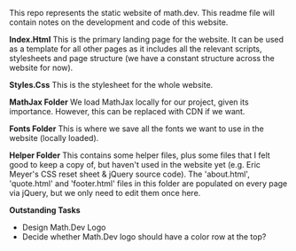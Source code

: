 This repo represents the static website of math.dev. This readme file will contain notes on the development and code of this website.

**Index.Html**
This is the primary landing page for the website. It can be used as a template for all other pages as it includes all the relevant scripts, stylesheets and page structure (we have a constant structure across the website for now).

**Styles.Css**
This is the stylesheet for the whole website.

**MathJax Folder**
We load MathJax locally for our project, given its importance. However, this can be replaced with CDN if we want.

**Fonts Folder**
This is where we save all the fonts we want to use in the website (locally loaded).

**Helper Folder**
This contains some helper files, plus some files that I felt good to keep a copy of, but haven't used in the website yet (e.g. Eric Meyer's CSS reset sheet & jQuery source code). The 'about.html', 'quote.html' and 'footer.html' files in this folder are populated on every page via jQuery, but we only need to edit them once here.


**Outstanding Tasks**
- Design Math.Dev Logo
- Decide whether Math.Dev logo should have a color row at the top?




